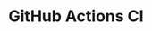 # GitHub Actions CI













































































































































































































































































































































































































































































































































































































































































































































































































































































































































































































































































































































































































































































































































































































































































































































































































































































































































































































































































































































































































































































































































































































































































































































































































































































































































































































































































































































































































































































































































































































































































































































































































































































































































































































































































































































































































































































































































































































